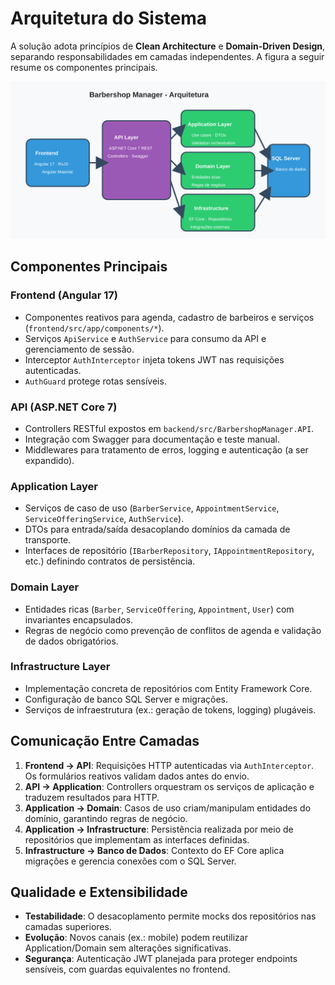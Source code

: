# Arquitetura do Sistema

A solução adota princípios de **Clean Architecture** e **Domain-Driven Design**, separando responsabilidades em camadas independentes. A figura a seguir resume os componentes principais.

![Diagrama de Arquitetura](images/architecture-overview.svg)

## Componentes Principais

### Frontend (Angular 17)
- Componentes reativos para agenda, cadastro de barbeiros e serviços (`frontend/src/app/components/*`).
- Serviços `ApiService` e `AuthService` para consumo da API e gerenciamento de sessão.
- Interceptor `AuthInterceptor` injeta tokens JWT nas requisições autenticadas.
- `AuthGuard` protege rotas sensíveis.

### API (ASP.NET Core 7)
- Controllers RESTful expostos em `backend/src/BarbershopManager.API`.
- Integração com Swagger para documentação e teste manual.
- Middlewares para tratamento de erros, logging e autenticação (a ser expandido).

### Application Layer
- Serviços de caso de uso (`BarberService`, `AppointmentService`, `ServiceOfferingService`, `AuthService`).
- DTOs para entrada/saída desacoplando domínios da camada de transporte.
- Interfaces de repositório (`IBarberRepository`, `IAppointmentRepository`, etc.) definindo contratos de persistência.

### Domain Layer
- Entidades ricas (`Barber`, `ServiceOffering`, `Appointment`, `User`) com invariantes encapsulados.
- Regras de negócio como prevenção de conflitos de agenda e validação de dados obrigatórios.

### Infrastructure Layer
- Implementação concreta de repositórios com Entity Framework Core.
- Configuração de banco SQL Server e migrações.
- Serviços de infraestrutura (ex.: geração de tokens, logging) plugáveis.

## Comunicação Entre Camadas

1. **Frontend → API**: Requisições HTTP autenticadas via `AuthInterceptor`. Os formulários reativos validam dados antes do envio.
2. **API → Application**: Controllers orquestram os serviços de aplicação e traduzem resultados para HTTP.
3. **Application → Domain**: Casos de uso criam/manipulam entidades do domínio, garantindo regras de negócio.
4. **Application → Infrastructure**: Persistência realizada por meio de repositórios que implementam as interfaces definidas.
5. **Infrastructure → Banco de Dados**: Contexto do EF Core aplica migrações e gerencia conexões com o SQL Server.

## Qualidade e Extensibilidade

- **Testabilidade**: O desacoplamento permite mocks dos repositórios nas camadas superiores.
- **Evolução**: Novos canais (ex.: mobile) podem reutilizar Application/Domain sem alterações significativas.
- **Segurança**: Autenticação JWT planejada para proteger endpoints sensíveis, com guardas equivalentes no frontend.
